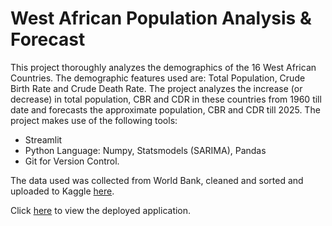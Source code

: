 # West African Population Analysis & Forecast

This project thoroughly analyzes the demographics of the 16 West African Countries. The demographic features used are: Total Population, Crude Birth Rate and Crude Death Rate. 
The project analyzes the increase (or decrease) in total population, CBR and CDR in these countries from 1960 till date and forecasts the approximate population, CBR and CDR till 2025. 
The project makes use of the following tools: 

+ Streamlit
+ Python Language: Numpy, Statsmodels (SARIMA), Pandas
+ Git for Version Control.

The data used was collected from World Bank, cleaned and sorted and uploaded to Kaggle [here](https://www.kaggle.com/datasets/awojidemargaret/west-african-demograhpics).

Click [here](https://awojidetola-west-african-population-foreca-streamlit-app-y9s6jf.streamlitapp.com/) to view the deployed application.
